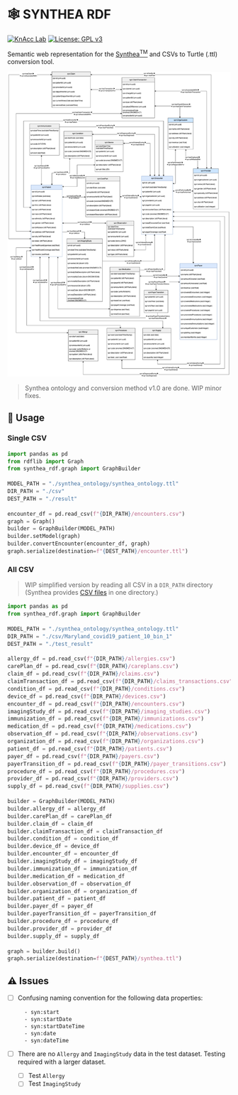 # 🕸️ SYNTHEA RDF
[![KnAcc Lab](https://tinyurl.com/knacclogo)](https://knacc.umbc.edu/) [![License: GPL v3](https://img.shields.io/badge/License-GPLv3-blue.svg)](./LICENSE)

Semantic web representation for the [Synthea<sup>TM</sup>](https://github.com/synthetichealth/synthea) and CSVs to Turtle (.ttl) conversion tool.

![synthea_ontology](synthea_ontology/synthea_ontology.png)

> Synthea ontology and conversion method v1.0 are done.
> WIP minor fixes.

## :hammer: Usage
### Single CSV
```python
import pandas as pd
from rdflib import Graph
from synthea_rdf.graph import GraphBuilder

MODEL_PATH = "./synthea_ontology/synthea_ontology.ttl"
DIR_PATH = "./csv"
DEST_PATH = "./result"

encounter_df = pd.read_csv(f"{DIR_PATH}/encounters.csv")
graph = Graph()
builder = GraphBuilder(MODEL_PATH)
builder.setModel(graph)
builder.convertEncounter(encounter_df, graph)
graph.serialize(destination=f"{DEST_PATH}/encounter.ttl")
```

### All CSV
> WIP simplified version by reading all CSV in a `DIR_PATH` directory (Synthea provides [CSV files](https://github.com/synthetichealth/synthea/wiki/CSV-File-Data-Dictionary) in one directory.)

```python
import pandas as pd
from synthea_rdf.graph import GraphBuilder

MODEL_PATH = "./synthea_ontology/synthea_ontology.ttl"
DIR_PATH = "./csv/Maryland_covid19_patient_10_bin_1"
DEST_PATH = "./test_result"

allergy_df = pd.read_csv(f"{DIR_PATH}/allergies.csv")
carePlan_df = pd.read_csv(f"{DIR_PATH}/careplans.csv")
claim_df = pd.read_csv(f"{DIR_PATH}/claims.csv")
claimTransaction_df = pd.read_csv(f"{DIR_PATH}/claims_transactions.csv")
condition_df = pd.read_csv(f"{DIR_PATH}/conditions.csv")
device_df = pd.read_csv(f"{DIR_PATH}/devices.csv")
encounter_df = pd.read_csv(f"{DIR_PATH}/encounters.csv")
imagingStudy_df = pd.read_csv(f"{DIR_PATH}/imaging_studies.csv")
immunization_df = pd.read_csv(f"{DIR_PATH}/immunizations.csv")
medication_df = pd.read_csv(f"{DIR_PATH}/medications.csv")
observation_df = pd.read_csv(f"{DIR_PATH}/observations.csv")
organization_df = pd.read_csv(f"{DIR_PATH}/organizations.csv")
patient_df = pd.read_csv(f"{DIR_PATH}/patients.csv")
payer_df = pd.read_csv(f"{DIR_PATH}/payers.csv")
payerTransition_df = pd.read_csv(f"{DIR_PATH}/payer_transitions.csv")
procedure_df = pd.read_csv(f"{DIR_PATH}/procedures.csv")
provider_df = pd.read_csv(f"{DIR_PATH}/providers.csv")
supply_df = pd.read_csv(f"{DIR_PATH}/supplies.csv")

builder = GraphBuilder(MODEL_PATH)
builder.allergy_df = allergy_df
builder.carePlan_df = carePlan_df
builder.claim_df = claim_df
builder.claimTransaction_df = claimTransaction_df
builder.condition_df = condition_df
builder.device_df = device_df
builder.encounter_df = encounter_df
builder.imagingStudy_df = imagingStudy_df
builder.immunization_df = immunization_df
builder.medication_df = medication_df
builder.observation_df = observation_df
builder.organization_df = organization_df
builder.patient_df = patient_df
builder.payer_df = payer_df
builder.payerTransition_df = payerTransition_df
builder.procedure_df = procedure_df
builder.provider_df = provider_df
builder.supply_df = supply_df

graph = builder.build()
graph.serialize(destination=f"{DEST_PATH}/synthea.ttl")
```

## :warning: Issues
- [ ] Confusing naming convention for the following data properties:

        - syn:start
        - syn:startDate
        - syn:startDateTime
        - syn:date
        - syn:dateTime

- [ ] There are no `Allergy` and `ImagingStudy` data in the test dataset. Testing required with a larger dataset.
    - [ ] Test `Allergy`
    - [ ] Test `ImagingStudy`